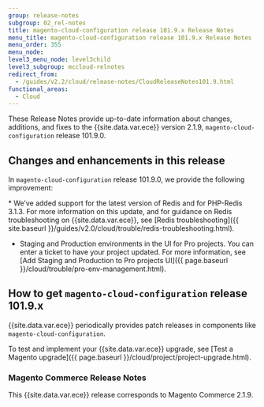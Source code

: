 ```yaml
---
group: release-notes
subgroup: 02_rel-notes
title: magento-cloud-configuration release 101.9.x Release Notes
menu_title: magento-cloud-configuration release 101.9.x Release Notes
menu_order: 355
menu_node:
level3_menu_node: level3child
level3_subgroup: mccloud-relnotes
redirect_from:
  - /guides/v2.2/cloud/release-notes/CloudReleaseNotes101.9.html
functional_areas:
  - Cloud
---
```


These Release Notes provide up-to-date information about changes, additions, and fixes to the {{site.data.var.ece}} version 2.1.9, `magento-cloud-configuration` release 101.9.0.

## Changes and enhancements in this release

In `magento-cloud-configuration` release 101.9.0, we provide the following improvement:


<!--- MAGECLOUD-1005 -->* We’ve added support for the latest version of Redis and for PHP-Redis 3.1.3. For more information on this update, and for guidance on Redis troubleshooting on {{site.data.var.ece}}, see [Redis troubleshooting]({{ site.baseurl }}/guides/v2.0/cloud/trouble/redis-troubleshooting.html).

* Staging and Production environments in the UI for Pro projects. You can enter a ticket to have your project updated. For more information, see [Add Staging and Production to Pro projects UI]({{ page.baseurl }}/cloud/trouble/pro-env-management.html).

## How to get `magento-cloud-configuration` release 101.9.x
{{site.data.var.ece}} periodically provides patch releases in components like `magento-cloud-configuration`.

To test and implement your {{site.data.var.ece}} upgrade, see [Test a Magento upgrade]({{ page.baseurl }}/cloud/project/project-upgrade.html).

### Magento Commerce Release Notes

This {{site.data.var.ece}} release corresponds to Magento Commerce 2.1.9.
